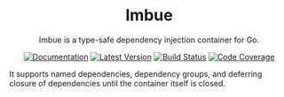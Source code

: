 <div align="center">

# Imbue

Imbue is a type-safe dependency injection container for Go.

[![Documentation](https://img.shields.io/badge/go.dev-documentation-007d9c?&style=for-the-badge)](https://pkg.go.dev/github.com/dogmatiq/imbue)
[![Latest Version](https://img.shields.io/github/tag/dogmatiq/imbue.svg?&style=for-the-badge&label=semver)](https://github.com/dogmatiq/imbue/releases)
[![Build Status](https://img.shields.io/github/actions/workflow/status/dogmatiq/imbue/ci.yml?style=for-the-badge&branch=main)](https://github.com/dogmatiq/imbue/actions/workflows/ci.yml)
[![Code Coverage](https://img.shields.io/codecov/c/github/dogmatiq/imbue/main.svg?style=for-the-badge)](https://codecov.io/github/dogmatiq/imbue)

</div>

It supports named dependencies, dependency groups, and deferring closure of
dependencies until the container itself is closed.
